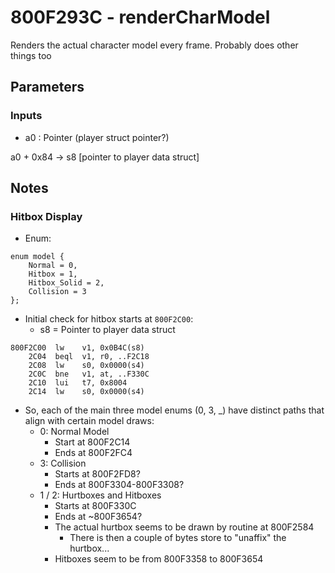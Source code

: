 # 800F293C - renderCharModel
Renders the actual character model every frame. Probably does other things too

## Parameters
### Inputs
* a0 : Pointer (player struct pointer?)


a0 + 0x84 -> s8 [pointer to player data struct]



## Notes
### Hitbox Display
* Enum:
```
enum model {
    Normal = 0,
    Hitbox = 1,
    Hitbox_Solid = 2,
    Collision = 3
};
```
* Initial check for hitbox starts at `800F2C00`:
  * s8 = Pointer to player data struct

```
800F2C00  lw    v1, 0x0B4C(s8)
    2C04  beql  v1, r0, ..F2C18
    2C08  lw    s0, 0x0000(s4)
    2C0C  bne   v1, at, ..F330C
    2C10  lui   t7, 0x8004
    2C14  lw    s0, 0x0000(s4)
```
* So, each of the main three model enums (0, 3, _) have distinct paths that align with certain model draws:
  * 0: Normal Model
    * Start at 800F2C14
    * Ends at 800F2FC4
  * 3: Collision
    * Starts at 800F2FD8?
    * Ends at 800F3304-800F3308?
  * 1 / 2: Hurtboxes and Hitboxes
    * Starts at 800F330C
    * Ends at ~800F3654?
    * The actual hurtbox seems to be drawn by routine at 800F2584
      * There is then a couple of bytes store to "unaffix" the hurtbox...
    * Hitboxes seem to be from 800F3358 to 800F3654
